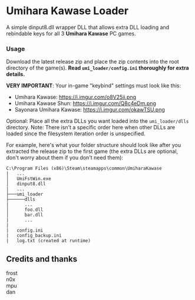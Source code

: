 # Umihara Kawase Loader
A simple dinput8.dll wrapper DLL that allows extra DLL loading and rebindable keys for all 3 **Umihara Kawase** PC games.

### Usage
Download the latest release zip and place the zip contents into the root directory of the game(s). **Read `umi_loader/config.ini` thoroughly for extra details.**

**VERY IMPORTANT**: Your in-game "keybind" settings must look like this: 
* Umihara Kawase:          https://i.imgur.com/o8V25ii.png
* Umihara Kawase Shun:     https://i.imgur.com/Q8c4eDm.png
* Sayonara Umihara Kawase: https://i.imgur.com/okawTSU.png

Optional: Place all the extra DLLs you want loaded into the `umi_loader/dlls` directory. Note: There isn't a specific order here when other DLLs are loaded since the filesystem iteration order is unspecified.

For example, here's what your folder structure should look like after you extracted the release zip to the first game (the extra DLLs are optional, don't worry about them if you don't need them):

```
C:\Program Files (x86)\Steam\steamapps\common\UmiharaKawase
|   ...
│   UmiFstWin.exe
│   dinput8.dll
|   ...
├───umi_loader
├──────dlls
|      ...
│      foo.dll
│      bar.dll
|      ...
|
|   config.ini
|   config_backup.ini
|   log.txt (created at runtime)
```

## Credits and thanks
frost  
n0x  
mpu  
dan  